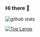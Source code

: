 ### Hi there 👋

![github stats](https://github-readme-stats.vercel.app/api?username=natalia-lebedeva&show_icons=true&theme=radical)

[![Top Langs](https://github-readme-stats.vercel.app/api/top-langs/?username=natalia-lebedeva&layout=compact)](https://github.com/anuraghazra/github-readme-stats)

<!--
**Nataliilebedeva/Nataliilebedeva** is a ✨ _special_ ✨ repository because its `README.md` (this file) appears on your GitHub profile.

Here are some ideas to get you started:

- 🔭 I’m currently working on ...
- 🌱 I’m currently learning ...
- 👯 I’m looking to collaborate on ...
- 🤔 I’m looking for help with ...
- 💬 Ask me about ...
- 📫 How to reach me: ...
- 😄 Pronouns: ...
- ⚡ Fun fact: ...
-->
